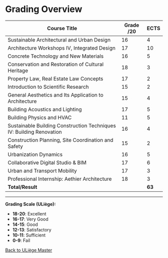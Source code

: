 # Grading Overview

| **Course Title**                                                                 | **Grade /20** | **ECTS** |
|----------------------------------------------------------------------------------|---------------|----------|
| Sustainable Architectural and Urban Design                                         | 16            | 4        |
| Architecture Workshops IV, Integrated Design                                       | 17            | 10       |
| Concrete Technology and New Materials                                              | 16            | 5        |
| Conservation and Restoration of Cultural Heritage                                  | 18            | 3        |
| Property Law, Real Estate Law Concepts                                            | 17            | 2        |
| Introduction to Scientific Research                                               | 15            | 2        |
| General Aesthetics and Its Application to Architecture                            | 15            | 4        |
| Building Acoustics and Lighting                                                   | 17            | 5        |
| Building Physics and HVAC                                                         | 11            | 5        |
| Sustainable Building Construction Techniques IV: Building Renovation               | 16            | 4        |
| Construction Planning, Site Coordination and Safety                               | 15            | 2        |
| Urbanization Dynamics                                                              | 16            | 5        |
| Collaborative Digital Studio & BIM                                                | 17            | 6        |
| Urban and Transport Mobility                                                      | 17            | 3        |
| Professional Internship: Aethier Architecture                                     | 18            | 3        |
| **Total/Result**                                                                  |     | **63**   |

---

**Grading Scale (ULiège):**
- **18-20**: Excellent
- **16-17**: Very Good
- **14-15**: Good
- **12-13**: Satisfactory
- **10-11**: Sufficient
- **0-9**: Fail

[Back to ULiège Master](../education/master_uliege.md)